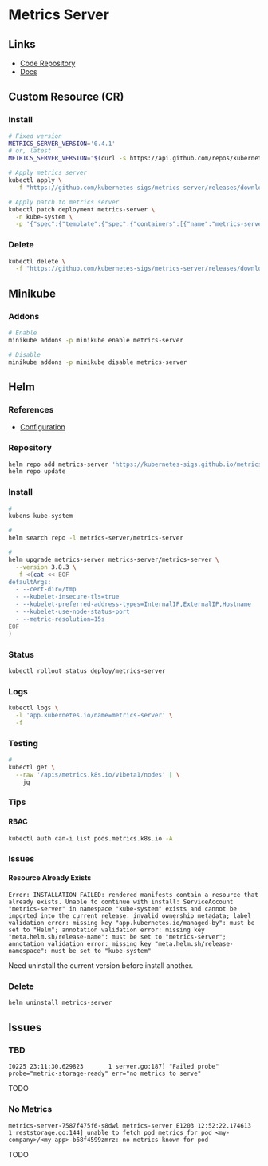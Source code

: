 # Metrics Server

## Links

- [Code Repository](https://github.com/kubernetes-sigs/metrics-server)
- [Docs](https://kubernetes.io/docs/tasks/debug/debug-cluster/resource-metrics-pipeline/)

## Custom Resource (CR)

### Install

```sh
# Fixed version
METRICS_SERVER_VERSION='0.4.1'
# or, latest
METRICS_SERVER_VERSION="$(curl -s https://api.github.com/repos/kubernetes-sigs/metrics-server/releases/latest | grep tag_name | cut -d '"' -f 4 | tr -d 'v')"; echo "$METRICS_SERVER_VERSION"

# Apply metrics server
kubectl apply \
  -f "https://github.com/kubernetes-sigs/metrics-server/releases/download/v${METRICS_SERVER_VERSION}/components.yaml"

# Apply patch to metrics server
kubectl patch deployment metrics-server \
  -n kube-system \
  -p '{"spec":{"template":{"spec":{"containers":[{"name":"metrics-server","args":["--cert-dir=/tmp", "--secure-port=4443","--kubelet-insecure-tls","--kubelet-preferred-address-types=InternalIP"]}]}}}}'
```

### Delete

```sh
kubectl delete \
  -f "https://github.com/kubernetes-sigs/metrics-server/releases/download/v${METRICS_SERVER_VERSION}/components.yaml"
```

## Minikube

### Addons

```sh
# Enable
minikube addons -p minikube enable metrics-server

# Disable
minikube addons -p minikube disable metrics-server
```

## Helm

### References

- [Configuration](https://github.com/kubernetes-sigs/metrics-server/tree/master/charts/metrics-server#configuration)

### Repository

```sh
helm repo add metrics-server 'https://kubernetes-sigs.github.io/metrics-server'
helm repo update
```

### Install

```sh
#
kubens kube-system

#
helm search repo -l metrics-server/metrics-server

#
helm upgrade metrics-server metrics-server/metrics-server \
  --version 3.8.3 \
  -f <(cat << EOF
defaultArgs:
  - --cert-dir=/tmp
  - --kubelet-insecure-tls=true
  - --kubelet-preferred-address-types=InternalIP,ExternalIP,Hostname
  - --kubelet-use-node-status-port
  - --metric-resolution=15s
EOF
)
```

### Status

```sh
kubectl rollout status deploy/metrics-server
```

### Logs

```sh
kubectl logs \
  -l 'app.kubernetes.io/name=metrics-server' \
  -f
```

### Testing

```sh
#
kubectl get \
  --raw '/apis/metrics.k8s.io/v1beta1/nodes' | \
    jq
```

### Tips

#### RBAC

```sh
kubectl auth can-i list pods.metrics.k8s.io -A
```

### Issues

#### Resource Already Exists

```log
Error: INSTALLATION FAILED: rendered manifests contain a resource that already exists. Unable to continue with install: ServiceAccount "metrics-server" in namespace "kube-system" exists and cannot be imported into the current release: invalid ownership metadata; label validation error: missing key "app.kubernetes.io/managed-by": must be set to "Helm"; annotation validation error: missing key "meta.helm.sh/release-name": must be set to "metrics-server"; annotation validation error: missing key "meta.helm.sh/release-namespace": must be set to "kube-system"
```

Need uninstall the current version before install another.

### Delete

```sh
helm uninstall metrics-server
```

## Issues

### TBD

```log
I0225 23:11:30.629823       1 server.go:187] "Failed probe" probe="metric-storage-ready" err="no metrics to serve"
```

TODO

### No Metrics

```log
metrics-server-7587f475f6-s8dwl metrics-server E1203 12:52:22.174613       1 reststorage.go:144] unable to fetch pod metrics for pod <my-company>/<my-app>-b68f4599zmrz: no metrics known for pod
```

TODO
